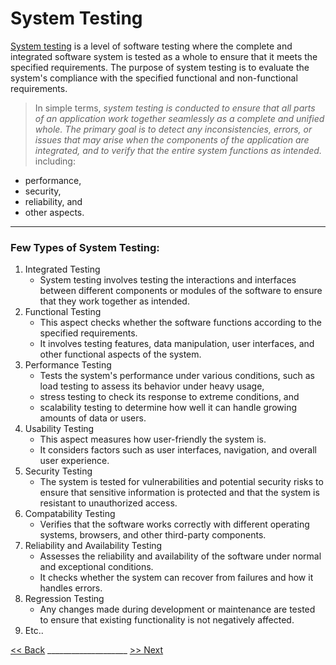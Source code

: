 # System Testing

[System testing](https://www.softwaretestinghelp.com/system-testing/) is a level of software testing where the complete and integrated software system is tested as a whole to ensure that it meets the specified requirements. 
The purpose of system testing is to evaluate the system's compliance with the specified functional and non-functional requirements.
> In simple terms, *system testing is conducted to ensure that all parts of an application work together seamlessly as a complete and unified whole.
> The primary goal is to detect any inconsistencies, errors, or issues that may arise when the components of the application are integrated, and to verify that the entire system functions as intended.* including:
  * performance,
  * security,
  * reliability, and
  * other aspects.

---

### Few Types of System Testing:

1. Integrated Testing
   - System testing involves testing the interactions and interfaces between different components or modules of the software to ensure that they work together as intended.
2. Functional Testing
   - This aspect checks whether the software functions according to the specified requirements.
   - It involves testing features, data manipulation, user interfaces, and other functional aspects of the system.
3. Performance Testing
   - Tests the system's performance under various conditions, such as load testing to assess its behavior under heavy usage,
   - stress testing to check its response to extreme conditions, and
   - scalability testing to determine how well it can handle growing amounts of data or users.
4. Usability Testing
   - This aspect measures how user-friendly the system is.
   - It considers factors such as user interfaces, navigation, and overall user experience.
5. Security Testing
   - The system is tested for vulnerabilities and potential security risks to ensure that sensitive information is protected and that the system is resistant to unauthorized access. 
6. Compatability Testing
   - Verifies that the software works correctly with different operating systems, browsers, and other third-party components. 
7. Reliability and Availability Testing
   - Assesses the reliability and availability of the software under normal and exceptional conditions.
   - It checks whether the system can recover from failures and how it handles errors. 
8. Regression Testing
   - Any changes made during development or maintenance are tested to ensure that existing functionality is not negatively affected.  
9. Etc..


[<< Back](README.md)                ____________________  [>> Next](Acceptance_Testing.md)
